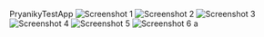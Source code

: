PryanikyTestApp
![Screenshot 1](https://raw.githubusercontent.com/gurinfilipp/pryanikyTest/main/pryanikyTest/Screenshots/mainView.png)
![Screenshot 2](https://raw.githubusercontent.com/gurinfilipp/pryanikyTest/main/pryanikyTest/Screenshots/hzCellTapped.png)
![Screenshot 3](https://raw.githubusercontent.com/gurinfilipp/pryanikyTest/main/pryanikyTest/Screenshots/pictureCellTapped.png)
![Screenshot 4](https://raw.githubusercontent.com/gurinfilipp/pryanikyTest/main/pryanikyTest/Screenshots/selectorCellTapped.png)
![Screenshot 5](https://raw.githubusercontent.com/gurinfilipp/pryanikyTest/main/pryanikyTest/Screenshots/selectorAlertTapped.png)
![Screenshot 6](https://raw.githubusercontent.com/gurinfilipp/pryanikyTest/main/pryanikyTest/Screenshots/refreshControl.png)
а
